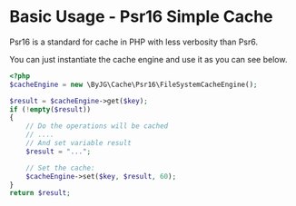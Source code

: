# Basic Usage - Psr16 Simple Cache

Psr16 is a standard for cache in PHP with less verbosity than Psr6.

You can just instantiate the cache engine and use it as you can see below. 

```php
<?php
$cacheEngine = new \ByJG\Cache\Psr16\FileSystemCacheEngine();

$result = $cacheEngine->get($key);
if (!empty($result))
{
    // Do the operations will be cached
    // ....
    // And set variable result
    $result = "...";

    // Set the cache:
    $cacheEngine->set($key, $result, 60);
}
return $result;
```

